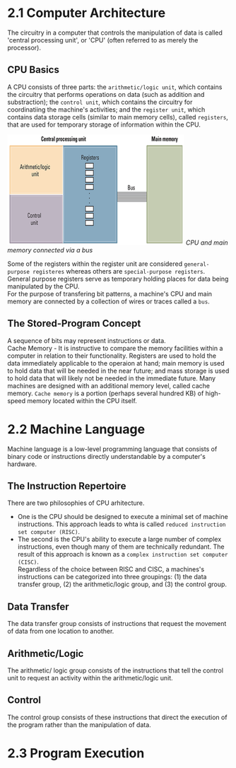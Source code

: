 # 2.1 Computer Architecture
The circuitry in a computer that controls the manipulation of data is called 'central processing unit', or 'CPU' (often referred to as merely the processor).

## CPU Basics
A CPU consists of three parts: the `arithmetic/logic unit`, which contains the circuitry that performs operations on data (such as addition and substraction); the `control unit`, which contains the circuitry for coordinatiing the machine's activities; and the `register unit`, which contains data storage cells (similar to main memory cells), called `registers`, that are used for temporary storage of information within the CPU.

<em><img src="./images/cpu.png" height="250" width="400"> CPU and main memory connected via a bus</em>

Some of the registers within the register unit are considered `general-purpose registeres` whereas others are `special-purpose registers`. <br>
General purpose registers serve as temporary holding places for data being manipulated by the CPU. <br>
For the purpose of transfering bit patterns, a machine's CPU and main memory are connected by a collection of wires or traces called a `bus`.

## The Stored-Program Concept
A sequence of bits may represent instructions or data.<br>
Cache Memory - It is instructive to compare the memory facilities within a computer in relation to their functionality. Registers are used to hold the data immediately applicable to the operaion at hand; main memory is used to hold data that will be needed in the near future; and mass storage is used to hold data that will likely not be needed in the immediate future. Many machines are designed with an additional memory level, called cache memory. `Cache memory` is a portion (perhaps several hundred KB) of high-speed memory located within the CPU itself.

# 2.2 Machine Language 
Machine language is a low-level programming language that consists of binary code or instructions directly understandable by a computer's hardware.

## The Instruction Repertoire 
There are two philosophies of CPU arhitecture.
- One is the CPU should be designed to execute a minimal set of machine instructions. This approach leads to whta is called `reduced instruction set computer (RISC)`.
- The second is the CPU's ability to execute a large number of complex instructions, even though many of them are technically redundant. The result of this approach is known as a `complex instruction set computer (CISC)`. <br>
Regardless of the choice between RISC and CISC, a machines's instructions can be categorized into three groupings: (1) the data transfer group, (2) the arithmetic/logic group, and (3) the control group.

## Data Transfer
The data transfer group consists of instructions that request the movement of data from one location to another.

## Arithmetic/Logic
The arithmetic/ logic group consists of the instructions that tell the control unit to request an activity within the arithmetic/logic unit.

## Control 
The control group consists of these instructions that direct the execution of the program rather than the manipulation of data.

# 2.3 Program Execution 
